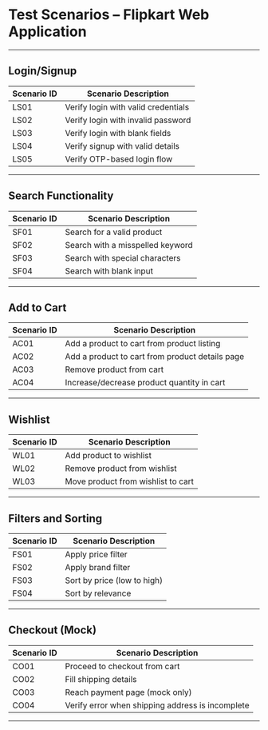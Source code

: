 # Test Scenarios – Flipkart Web Application

---

##  Login/Signup

| Scenario ID | Scenario Description |
|-------------|----------------------|
| LS01        | Verify login with valid credentials |
| LS02        | Verify login with invalid password |
| LS03        | Verify login with blank fields |
| LS04        | Verify signup with valid details |
| LS05        | Verify OTP-based login flow |

---

##  Search Functionality

| Scenario ID | Scenario Description |
|-------------|----------------------|
| SF01        | Search for a valid product |
| SF02        | Search with a misspelled keyword |
| SF03        | Search with special characters |
| SF04        | Search with blank input |

---

## Add to Cart

| Scenario ID | Scenario Description |
|-------------|----------------------|
| AC01        | Add a product to cart from product listing |
| AC02        | Add a product to cart from product details page |
| AC03        | Remove product from cart |
| AC04        | Increase/decrease product quantity in cart |

---

## Wishlist

| Scenario ID | Scenario Description |
|-------------|----------------------|
| WL01        | Add product to wishlist |
| WL02        | Remove product from wishlist |
| WL03        | Move product from wishlist to cart |

---

## Filters and Sorting

| Scenario ID | Scenario Description |
|-------------|----------------------|
| FS01        | Apply price filter |
| FS02        | Apply brand filter |
| FS03        | Sort by price (low to high) |
| FS04        | Sort by relevance |

---

## Checkout (Mock)

| Scenario ID | Scenario Description |
|-------------|----------------------|
| CO01        | Proceed to checkout from cart |
| CO02        | Fill shipping details |
| CO03        | Reach payment page (mock only) |
| CO04        | Verify error when shipping address is incomplete |

---

